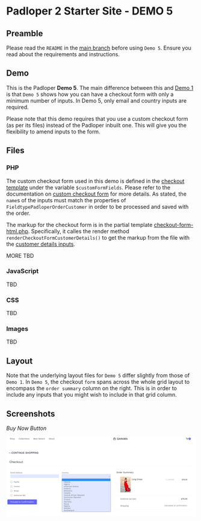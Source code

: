 ﻿# Padloper 2 Starter Site - DEMO 5

## Preamble

Please read the `README` in the [main branch](https://github.com/kongondo/Padloper2Starter) before using `Demo 5`. Ensure you read about the requirements and instructions.

## Demo

This is the Padloper **Demo 5**. The main difference between this and [Demo 1](https://github.com/kongondo/Padloper2Starter/tree/demo-1) is that `Demo 5` shows how you can have a checkout form with only a minimum number of inputs. In Demo 5, only email and country inputs are required.

Please note that this demo requires that you use a custom checkout form (as per its files) instead of the Padloper inbuilt one. This will give you the flexibility to amend inputs to the form.

## Files

### PHP

The custom checkout form used in this demo is defined in the [checkout template](/templates/checkout.php) under the variable `$customFormFields`. Please refer to the documentation on [custom checkout form](https://docs.kongondo.com/start/checkout/custom-customer-form.html#supported-form-inputs) for more details. As stated, the `name`s of the inputs must match the properties of `FieldtypePadloperOrderCustomer` in order to be processed and saved with the order.

The markup for the checkout form is in the partial template [checkout-form-html.php](/templates/partials/checkout-form-html.php). Specifically, it calles the render method `renderCheckoutFormCustomerDetails()` to get the markup from the file with the [customer details inputs](/templates/partials/checkout-form-customer-details-html.php).

MORE TBD

### JavaScript

TBD

### CSS

TBD

### Images

TBD

## Layout

Note that the underlying layout files for `Demo 5` differ slightly from those of `Demo 1`. In `Demo 5`, the checkout `form` spans across the whole grid layout to encompass the `order summary` column on the right. This is in order to include any inputs that you might wish to include in that grid column.

## Screenshots

*Buy Now Button*

![minimal checkout form](/_screenshots/minimal_checkout_form.jpg)